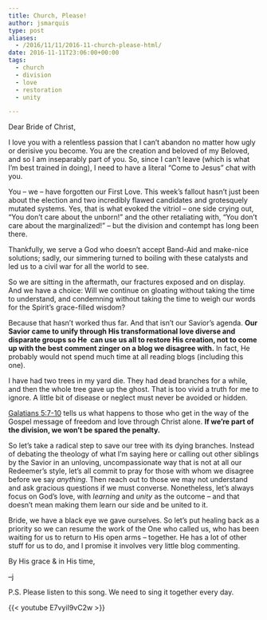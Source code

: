 ```yaml
---
title: Church, Please!
author: jsmarquis
type: post
aliases:
  - /2016/11/11/2016-11-church-please-html/
date: 2016-11-11T23:06:00+00:00
tags:
  - church
  - division
  - love
  - restoration
  - unity

---
```


Dear Bride of Christ,

I love you with a relentless passion that I can&#8217;t abandon no matter how ugly or derisive you become. You are the creation and beloved of my Beloved, and so I am inseparably part of you. So, since I can&#8217;t leave (which is what I&#8217;m best trained in doing), I need to have a literal &#8220;Come to Jesus&#8221; chat with you.

You &#8211; we &#8211; have forgotten our First Love. This week&#8217;s fallout hasn&#8217;t just been about the election and two incredibly flawed candidates and grotesquely mutated systems. Yes, that is what evoked the vitriol &#8211; one side crying out, &#8220;You don&#8217;t care about the unborn!&#8221; and the other retaliating with, &#8220;You don&#8217;t care about the marginalized!&#8221; &#8211; but the division and contempt has long been there.

Thankfully, we serve a God who doesn&#8217;t accept Band-Aid and make-nice solutions; sadly, our simmering turned to boiling with these catalysts and led us to a civil war for all the world to see.

So we are sitting in the aftermath, our fractures exposed and on display. And we have a choice: Will we continue on gloating without taking the time to understand, and condemning without taking the time to weigh our words for the Spirit&#8217;s grace-filled wisdom?

Because that hasn&#8217;t worked thus far. And that isn&#8217;t our Savior&#8217;s agenda. **Our Savior came to unify through His transformational love diverse and disparate groups so He&nbsp; can use us all to restore His creation, not to come up with the best comment zinger on a blog we disagree with.** In fact, He probably would not spend much time at all reading blogs (including this one).

I have had two trees in my yard die. They had dead branches for a while, and then the whole tree gave up the ghost. That is too vivid a truth for me to ignore. A little bit of disease or neglect must never be avoided or hidden.

<a href="https://www.biblegateway.com/passage/?search=Galatians%205&version=ESV;MSG" target="_blank">Galatians 5:7-10</a> tells us what happens to those who get in the way of the Gospel message of freedom and love through Christ alone. **If we&#8217;re part of the division, we won&#8217;t be spared the penalty.&nbsp;**

So let&#8217;s take a radical step to save our tree with its dying branches. Instead of debating the theology of what I&#8217;m saying here or calling out other siblings by the Savior in an unloving, uncompassionate way that is not at all our Redeemer&#8217;s style, let&#8217;s all commit to pray for those with whom we disagree before we say _anything_. Then reach out to those we may not understand and ask gracious questions if we must converse. Nonetheless, let&#8217;s always focus on God&#8217;s love, with _learning_ and _unity_ as the outcome &#8211; and that doesn&#8217;t mean making them learn our side and be united to it.

Bride, we have a black eye we gave ourselves. So let&#8217;s put healing back as a priority so we can resume the work of the One who called us, who has been waiting for us to return to His open arms &#8211; together. He has a lot of other stuff for us to do, and I promise it involves very little blog commenting.

By His grace & in His time,

&#8211;j

P.S. Please listen to this song. We need to sing it together every day.

{{< youtube E7vyiI9vC2w >}}